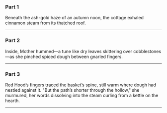 ### Part 1

Beneath the ash-gold haze of an autumn noon, the cottage exhaled cinnamon steam from its thatched roof. 

----

### Part 2

Inside, Mother hummed—a tune like dry leaves skittering over cobblestones—as she pinched spiced dough between gnarled fingers.

----

### Part 3

Red Hood’s fingers traced the basket’s spine, still warm where dough had nestied against it. "But the path’s shorter through the hollow," she murmured, her words dissolving into the steam curling from a kettle on the hearth.  

----

